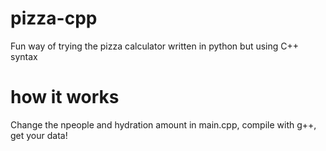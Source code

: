 # pizza-cpp
Fun way of trying the pizza calculator written in python but using C++ syntax

# how it works
Change the npeople and hydration amount in main.cpp, compile with g++, get your data!
